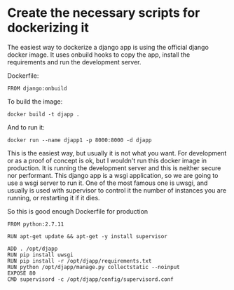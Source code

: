 # Create the necessary scripts for dockerizing it

The easiest way to dockerize a django app is using the official django docker image. It uses onbuild hooks to copy the app, install the requirements and run the development server.

Dockerfile:

```
FROM django:onbuild

```

To build the image:
```
docker build -t djapp .
```

And to run it:

```
docker run --name djapp1 -p 8000:8000 -d djapp
```

This is the easiest way, but usually it is not what you want. For development or as a proof of concept is ok, but I wouldn't run this docker image in production. It is running the development server and this is neither secure nor performant. This django app is a wsgi application, so we are going to use a wsgi server to run it. One of the most famous one is uwsgi, and usually is used with supervisor to control it the number of instances you are running, or restarting it if it dies.

So this is good enough Dockerfile for production

```
FROM python:2.7.11

RUN apt-get update && apt-get -y install supervisor

ADD . /opt/djapp
RUN pip install uwsgi
RUN pip install -r /opt/djapp/requirements.txt
RUN python /opt/djapp/manage.py collectstatic --noinput
EXPOSE 80
CMD supervisord -c /opt/djapp/config/supervisord.conf

```
